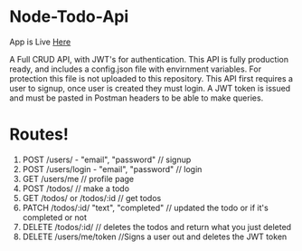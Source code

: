 # Node-Todo-Api

App is Live [Here](shrouded-sea-12359.herokuapp.com)

A Full CRUD API, with JWT's for authentication. This API is fully production ready, and includes a config.json file with envirnment variables. For protection this file is not uploaded to this repository. This API first requires a user to signup, once user is created they must login. A JWT token is issued and must be pasted in Postman headers to be able to make queries.
# Routes!
1. POST /users/ - "email", "password"
// signup
2. POST /users/login - "email", "password"
// login
3. GET /users/me
// profile page
4. POST /todos/
// make a todo
5. GET /todos/ or /todos/:id
// get todos
5. PATCH /todos/:id/ "text", "completed"
// updated the todo or if it's completed or not
6. DELETE /todos/:id/ 
// deletes the todos and return what you just deleted
8. DELETE /users/me/token
//Signs a user out and deletes the JWT token
